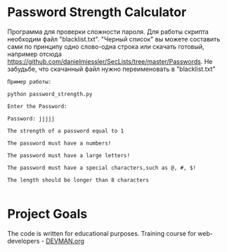 # Password Strength Calculator

Программа для проверки сложности пароля. Для работы скрипта необходим файл "blacklist.txt". "Черный список" вы можете составить сами по принципу одно слово-одна строка или скачать готовый, например отсюда https://github.com/danielmiessler/SecLists/tree/master/Passwords.
Не забудьбе, что скачанный файл нужно переименовать в "blacklist.txt"

`````
Пример работы:

python password_strength.py

Enter the Password:

Password: jjjjj

The strength of a password equal to 1

The password must have a numbers!

The password must have a large letters!

The password must have a special characters,such as @, #, $!

The length should be longer than 8 characters


`````

# Project Goals

The code is written for educational purposes. Training course for web-developers - [DEVMAN.org](https://devman.org)

